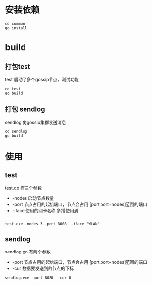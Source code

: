 # 安装依赖
```shell
cd common
go install
```

# build
##  打包test
test 启动了多个gossip节点，测试功能

```shell
cd test
go build
```
## 打包 sendlog

sendlog 向gossip集群发送消息
```shell
cd sendlog
go build
```

# 使用
## test
test.go 有三个参数
* -nodes 启动节点数量
* -port  节点占用的起始端口，节点会占用 [port,port+nodes]范围的端口
* -iface  使用的网卡名称 多播使用到 

```shell

test.exe -nodes 3 -port 8008  -iface "WLAN"

```

## sendlog
sendlog.go 有两个参数
* -port  节点占用的起始端口，节点会占用 [port,port+nodes]范围的端口
* -cur  数据要发送到的节点的下标

```shell
sendlog.exe -port 8080  -cur 0
```
